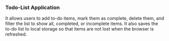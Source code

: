 ### Todo-List Application
It allows users to add to-do items, mark them as complete, delete them, and filter the list to show all, completed, or incomplete items. 
It also saves the to-do list to local storage so that items are not lost when the browser is refreshed.
